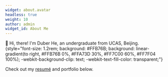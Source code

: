 ```yaml
---
widget: about.avatar
headless: true
weight: 10
author: admin
widget_id: About Me
---
```

👋 Hi, there! I'm Duber He, an undergraduate from UCAS, Beijing.
{style="font-size: 1.2rem; background: #FFB76B; background: linear-gradient(to right, #FFB76B 0%, #FFA73D 30%, #FF7C00 60%, #FF7F04 100%); -webkit-background-clip: text; -webkit-text-fill-color: transparent;"}

Check out my [resumé](/about/) and portfolio below. 
